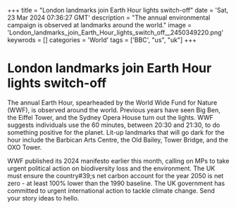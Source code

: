 +++
title = "London landmarks join Earth Hour lights switch-off"
date = 'Sat, 23 Mar 2024 07:36:27 GMT'
description = "The annual environmental campaign is observed at landmarks around the world."
image = 'London_landmarks_join_Earth_Hour_lights_switch_off__2450349220.png'
keywrods =  []
categories = 'World'
tags = ['BBC', "us", "uk"]
+++

# London landmarks join Earth Hour lights switch-off

The annual Earth Hour, spearheaded by the World Wide Fund for Nature (WWF), is observed around the world.
Previous years have seen Big Ben, the Eiffel Tower, and the Sydney Opera House turn out the lights.
WWF suggests individuals use the 60 minutes, between 20:30 and 21:30, to do something positive for the planet.
Lit-up landmarks that will go dark for the hour include the Barbican Arts Centre, the Old Bailey, Tower Bridge, and the OXO Tower.

WWF published its 2024 manifesto earlier this month, calling on MPs to take urgent political action on biodiversity loss and the environment.
The UK must ensure the country<bb>#39;s net carbon account for the year 2050 is net zero - at least 100% lower than the 1990 baseline.
The UK government has committed to urgent international action to tackle climate change.
Send your story ideas to hello.


